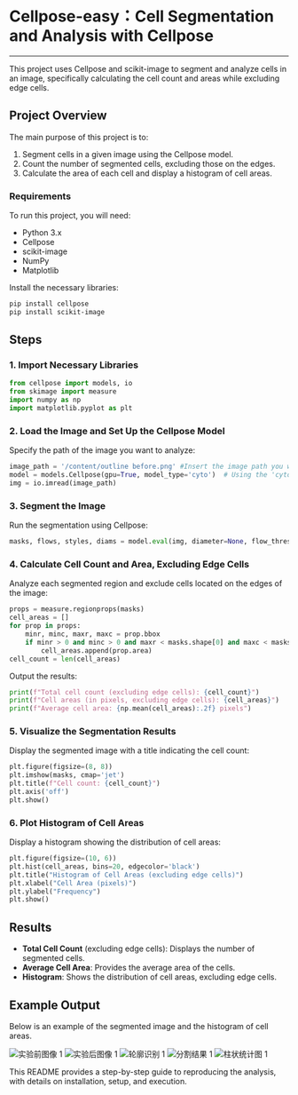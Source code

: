 # Cellpose-easy：Cell Segmentation and Analysis with Cellpose


---

This project uses Cellpose and scikit-image to segment and analyze cells in an image, specifically calculating the cell count and areas while excluding edge cells.

## Project Overview

The main purpose of this project is to:
1. Segment cells in a given image using the Cellpose model.
2. Count the number of segmented cells, excluding those on the edges.
3. Calculate the area of each cell and display a histogram of cell areas.

### Requirements

To run this project, you will need:
- Python 3.x
- Cellpose
- scikit-image
- NumPy
- Matplotlib

Install the necessary libraries:

```bash
pip install cellpose
pip install scikit-image
```

## Steps

### 1. Import Necessary Libraries

```python
from cellpose import models, io
from skimage import measure
import numpy as np
import matplotlib.pyplot as plt
```

### 2. Load the Image and Set Up the Cellpose Model

Specify the path of the image you want to analyze:

```python
image_path = '/content/outline before.png' #Insert the image path you want
model = models.Cellpose(gpu=True, model_type='cyto')  # Using the 'cyto' model
img = io.imread(image_path)
```

### 3. Segment the Image

Run the segmentation using Cellpose:

```python
masks, flows, styles, diams = model.eval(img, diameter=None, flow_threshold=0.4, cellprob_threshold=0.0)
```

### 4. Calculate Cell Count and Area, Excluding Edge Cells

Analyze each segmented region and exclude cells located on the edges of the image:

```python
props = measure.regionprops(masks)
cell_areas = []
for prop in props:
    minr, minc, maxr, maxc = prop.bbox
    if minr > 0 and minc > 0 and maxr < masks.shape[0] and maxc < masks.shape[1]:
        cell_areas.append(prop.area)
cell_count = len(cell_areas)
```

Output the results:

```python
print(f"Total cell count (excluding edge cells): {cell_count}")
print(f"Cell areas (in pixels, excluding edge cells): {cell_areas}")
print(f"Average cell area: {np.mean(cell_areas):.2f} pixels")
```

### 5. Visualize the Segmentation Results

Display the segmented image with a title indicating the cell count:

```python
plt.figure(figsize=(8, 8))
plt.imshow(masks, cmap='jet')
plt.title(f"Cell count: {cell_count}")
plt.axis('off')
plt.show()
```

### 6. Plot Histogram of Cell Areas

Display a histogram showing the distribution of cell areas:

```python
plt.figure(figsize=(10, 6))
plt.hist(cell_areas, bins=20, edgecolor='black')
plt.title("Histogram of Cell Areas (excluding edge cells)")
plt.xlabel("Cell Area (pixels)")
plt.ylabel("Frequency")
plt.show()
```

## Results

- **Total Cell Count** (excluding edge cells): Displays the number of segmented cells.
- **Average Cell Area**: Provides the average area of the cells.
- **Histogram**: Shows the distribution of cell areas, excluding edge cells.

## Example Output

Below is an example of the segmented image and the histogram of cell areas.

![实验前图像 1](images/before_experiment1.png)
![实验后图像 1](images/after_experiment1.png)
![轮廓识别 1](images/outline_recognition1.png)
![分割结果 1](images/segmentation_result1.png)
![柱状统计图 1](images/histogram1.png)

This README provides a step-by-step guide to reproducing the analysis, with details on installation, setup, and execution.
